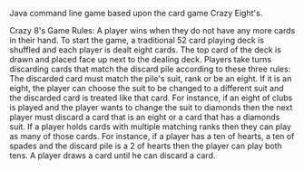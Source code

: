 Java command line game based upon the card game Crazy Eight's.

Crazy 8's Game Rules:
A player wins when they do not have any more cards in their hand.
To start the game, a traditional 52 card playing deck is shuffled and each player is dealt eight cards. The top card of the 
deck is drawn and placed face up next to the dealing deck.
Players take turns discarding cards that match the discard pile according to these three rules:
The discarded card must match the pile's suit, rank or be an eight.
If it is an eight, the player can choose the suit to be changed to a different suit and the discarded card is treated like that card.
For instance, if an eight of clubs is played and the player wants to change the suit to diamonds then the next player must discard a card 
that is an eight or a card that has a diamonds suit.
If a player holds cards with multiple matching ranks then they can play as many of those cards. 
For instance, if a player has a ten of hearts, a ten of spades and the discard pile is a 2 of hearts then the player can play both tens.
A player draws a card until he can discard a card.



